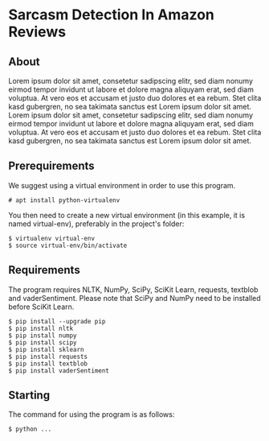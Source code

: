 # Sarcasm Detection In Amazon Reviews

## About

Lorem ipsum dolor sit amet, consetetur sadipscing elitr, sed diam nonumy eirmod tempor invidunt ut labore et dolore magna aliquyam erat, sed diam voluptua. At vero eos et accusam et justo duo dolores et ea rebum. Stet clita kasd gubergren, no sea takimata sanctus est Lorem ipsum dolor sit amet. Lorem ipsum dolor sit amet, consetetur sadipscing elitr, sed diam nonumy eirmod tempor invidunt ut labore et dolore magna aliquyam erat, sed diam voluptua. At vero eos et accusam et justo duo dolores et ea rebum. Stet clita kasd gubergren, no sea takimata sanctus est Lorem ipsum dolor sit amet.

## Prerequirements 

We suggest using a virtual environment in order to use this program.

	# apt install python-virtualenv

You then need to create a new virtual environment (in this example, it is named virtual-env), preferably in the project's folder:

	$ virtualenv virtual-env
	$ source virtual-env/bin/activate

## Requirements

The program requires NLTK, NumPy, SciPy, SciKit Learn, requests, textblob and vaderSentiment.
Please note that SciPy and NumPy need to be installed before SciKit Learn.

    $ pip install --upgrade pip
	$ pip install nltk
	$ pip install numpy
	$ pip install scipy
	$ pip install sklearn
	$ pip install requests
	$ pip install textblob
	$ pip install vaderSentiment
	
## Starting

The command for using the program is as follows: 

	$ python ...
